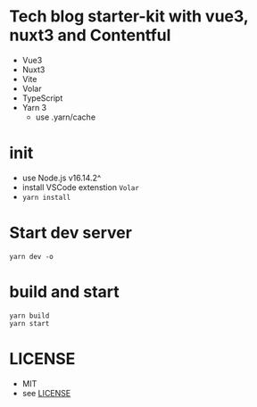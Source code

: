 # Tech blog starter-kit with vue3, nuxt3 and Contentful

- Vue3
- Nuxt3
- Vite
- Volar
- TypeScript
- Yarn 3
  - use .yarn/cache

# init

- use Node.js v16.14.2^
- install VSCode extenstion `Volar`
- `yarn install`

# Start dev server

```
yarn dev -o
```

# build and start

```
yarn build
yarn start
```

# LICENSE

- MIT
- see [LICENSE](./LICENSE)
